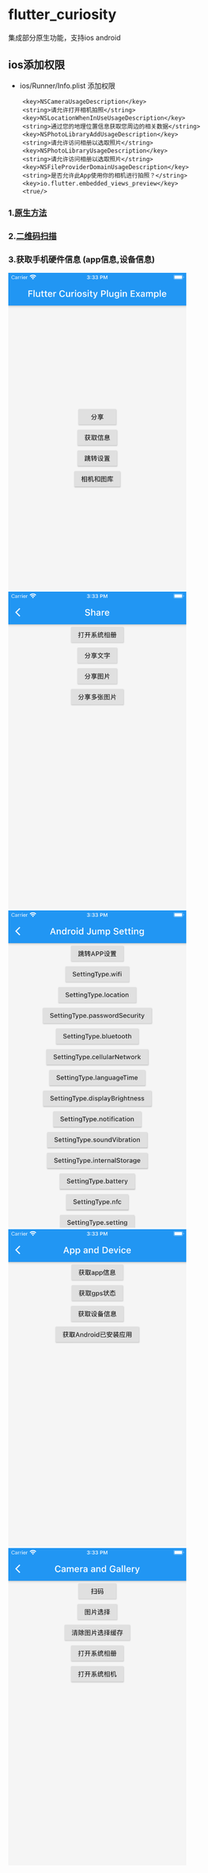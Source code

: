 # flutter_curiosity
集成部分原生功能，支持ios android

## ios添加权限
 * ios/Runner/Info.plist 添加权限
 
```
    <key>NSCameraUsageDescription</key>    
    <string>请允许打开相机拍照</string>
    <key>NSLocationWhenInUseUsageDescription</key>
	<string>通过您的地理位置信息获取您周边的相关数据</string>
	<key>NSPhotoLibraryAddUsageDescription</key>
	<string>请允许访问相册以选取照片</string>
	<key>NSPhotoLibraryUsageDescription</key>
	<string>请允许访问相册以选取照片</string>
	<key>NSFileProviderDomainUsageDescription</key>
	<string>是否允许此App使用你的相机进行拍照？</string>
    <key>io.flutter.embedded_views_preview</key>
    <true/>
```

### 1.[原生方法](./lib/tools/native.dart)

### 2.[二维码扫描](./lib/scanner)

### 3.获取手机硬件信息 (app信息,设备信息)
<img src="example/screen/main.png" width="360px"/> <img src="example/screen/share.png" width="360px"/>
<img src="example/screen/android_setting.png" width="360px"/> <img src="example/screen/app_device.png" width="360px"/>
<img src="example/screen/camera_gallry.png" width="360px"/>
